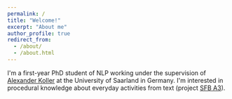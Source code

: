 ```yaml
---
permalink: /
title: "Welcome!"
excerpt: "About me"
author_profile: true
redirect_from: 
  - /about/
  - /about.html
---
```



I'm a first-year PhD student of NLP working under the supervision of [Alexander Koller](http://www.coli.uni-saarland.de/~koller/) at the University of Saarland in Germany. I'm interested in procedural knowledge about everyday activities from text (project [SFB A3](http://www.sfb1102.uni-saarland.de/?page_id=249)).

<!--- and in controllable NLG. --->


